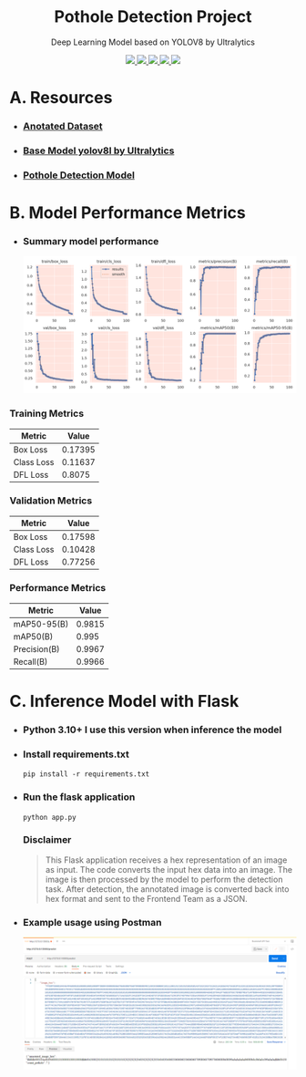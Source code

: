 

<h1 align="center"> Pothole Detection Project </h1>
<p align="center"> Deep Learning Model based on YOLOV8 by Ultralytics</p>

<div align="center">

  <a href="https://www.python.org/">
    <img src="https://img.shields.io/badge/python-black?style=for-the-badge&logo=python&logoColor=white">
  </a>
  <a href="https://jupyter.org/">
    <img src="https://img.shields.io/badge/jupyter-black.svg?style=for-the-badge&logo=jupyter&logoColor=white">
  </a>
  <a href="https://pytorch.org/">
    <img src="https://img.shields.io/badge/PyTorch-black.svg?style=for-the-badge&logo=PyTorch&logoColor=white">
  </a>
  <a href="https://flask.palletsprojects.com/">
    <img src="https://img.shields.io/badge/flask-%23000.svg?style=for-the-badge&logo=flask&logoColor=white">
  </a>
  <a href="https://github.com/ultralytics/ultralytics">
    <img src="https://img.shields.io/badge/ultralytics-black?style=for-the-badge&logo=github&logoColor=white">
  </a>

</div>
<h1 align="center"></h1>

# A. Resources
- ### [Anotated Dataset](https://universe.roboflow.com/school-kwzhr/pothole-fko0z)
- ### [Base Model yolov8l by Ultralytics](https://github.com/ultralytics/assets/releases/download/v0.0.0/yolov8l.pt)
- ### [Pothole Detection Model](https://drive.google.com/drive/folders/1_RbQK4XePotMLD8VEliewattmBs7GSvp?usp=sharing) 

# B. Model Performance Metrics

- ### Summary model performance
  !["Summary model performance"](readme-image/Summary-model-performance.png)  

### Training Metrics
| Metric         | Value    |
|----------------|----------|
| Box Loss       | 0.17395  |
| Class Loss     | 0.11637  |
| DFL Loss       | 0.8075   |

### Validation Metrics
| Metric         | Value    |
|----------------|----------|
| Box Loss       | 0.17598  |
| Class Loss     | 0.10428  |
| DFL Loss       | 0.77256  |

### Performance Metrics
| Metric             | Value    |
|--------------------|----------|
| mAP50-95(B)        | 0.9815   |
| mAP50(B)           | 0.995    |
| Precision(B)       | 0.9967   |
| Recall(B)          | 0.9966   |

# C. Inference Model with Flask
- ### Python 3.10+ I use this version when inference the model
- ### Install requirements.txt 
    ```javascripts
    pip install -r requirements.txt
    ```
- ### Run the flask application
    ```javascripts
    python app.py
    ```
  ### Disclaimer
  > This Flask application receives a hex representation of an image as input. The code converts the input hex data into an image. The image is then processed by the model to perform the detection task. After detection, the annotated image is converted back into hex format and sent to the Frontend Team as a JSON.

- ### Example usage using Postman
  !["Example Usage using Postman"](readme-image/Postman-example-usage.png)
